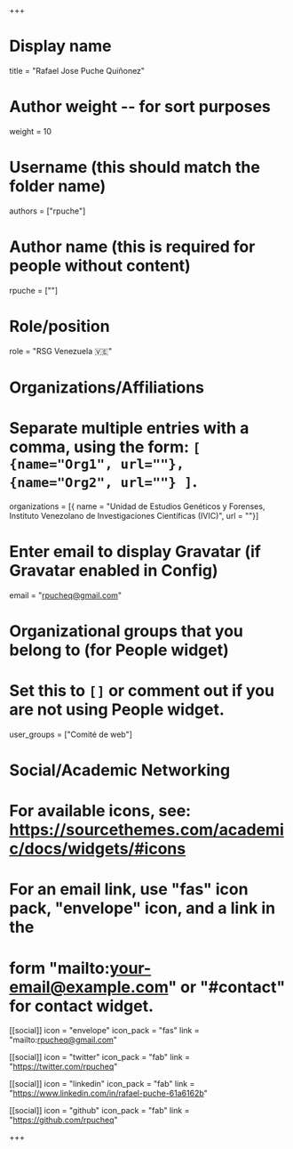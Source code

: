 +++
# Display name
title = "Rafael Jose Puche Quiñonez"

# Author weight -- for sort purposes
weight = 10

# Username (this should match the folder name)
authors = ["rpuche"]

# Author name (this is required for people without content)
rpuche = [""]

# Role/position
role = "RSG Venezuela	:venezuela:"

# Organizations/Affiliations
#   Separate multiple entries with a comma, using the form: `[ {name="Org1", url=""}, {name="Org2", url=""} ]`.
organizations = [{ name = "Unidad de Estudios Genéticos y Forenses, Instituto Venezolano de Investigaciones Científicas (IVIC)", url = ""}]

# Enter email to display Gravatar (if Gravatar enabled in Config)
email = "rpucheq@gmail.com"

# Organizational groups that you belong to (for People widget)
#   Set this to `[]` or comment out if you are not using People widget.
user_groups = ["Comité de web"]

# Social/Academic Networking
# For available icons, see: https://sourcethemes.com/academic/docs/widgets/#icons
#   For an email link, use "fas" icon pack, "envelope" icon, and a link in the
#   form "mailto:your-email@example.com" or "#contact" for contact widget.

[[social]]
  icon = "envelope"
  icon_pack = "fas"
  link = "mailto:rpucheq@gmail.com"

  [[social]]
  icon = "twitter"
  icon_pack = "fab"
  link = "https://twitter.com/rpucheq"

[[social]]
  icon = "linkedin"
  icon_pack = "fab"
  link = "https://www.linkedin.com/in/rafael-puche-61a6162b"

[[social]]
   icon = "github"
  icon_pack = "fab"
  link = "https://github.com/rpucheq"

+++